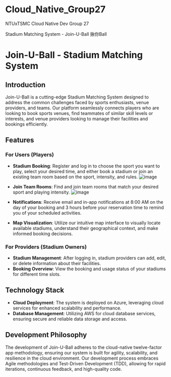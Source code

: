 # Cloud_Native_Group27
NTUxTSMC Cloud Native Dev Group 27

Stadium Matching System - Join-U-Ball 揪你Ball
# Join-U-Ball - Stadium Matching System

## Introduction

Join-U-Ball is a cutting-edge Stadium Matching System designed to address the common challenges faced by sports enthusiasts, venue providers, and teams. Our platform seamlessly connects players who are looking to book sports venues, find teammates of similar skill levels or interests, and venue providers looking to manage their facilities and bookings efficiently.

## Features

### For Users (Players)
- **Stadium Booking**: Register and log in to choose the sport you want to play, select your desired time, and either book a stadium or join an existing team room based on the sport, intensity, and rules.
![image](https://github.com/ongchef/cloud_native_27/blob/d1b0ca3a4c8a609256f8a00d0f009c6edc7c3021/order.png)
- **Join Team Rooms**: Find and join team rooms that match your desired sport and playing intensity.
![image](https://github.com/ongchef/cloud_native_27/blob/d1b0ca3a4c8a609256f8a00d0f009c6edc7c3021/join.png)

- **Notifications**: Receive email and in-app notifications at 8:00 AM on the day of your booking and 3 hours before your reservation time to remind you of your scheduled activities.
- **Map Visualization**: Utilize our intuitive map interface to visually locate available stadiums, understand their geographical context, and make informed booking decisions.

### For Providers (Stadium Owners)
- **Stadium Management**: After logging in, stadium providers can add, edit, or delete information about their facilities.
- **Booking Overview**: View the booking and usage status of your stadiums for different time slots.

## Technology Stack
- **Cloud Deployment**: The system is deployed on Azure, leveraging cloud services for enhanced scalability and performance.
- **Database Management**: Utilizing AWS for cloud database services, ensuring secure and reliable data storage and access.

## Development Philosophy

The development of Join-U-Ball adheres to the cloud-native twelve-factor app methodology, ensuring our system is built for agility, scalability, and resilience in the cloud environment. Our development process embraces Agile methodologies and Test-Driven Development (TDD), allowing for rapid iterations, continuous feedback, and high-quality code.



